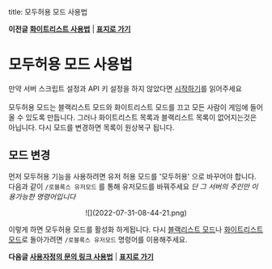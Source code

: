 title: 모두허용 모드 사용법

**이전글 [화이트리스트 사용법](/mina/rblxConnect/whitelist)** | **[표지로 가기](/mina/rblxConnect)**

# 모두허용 모드 사용법

만약 서버 스크립트 설정과 API 키 설정을 하지 않았다면 [시작하기](/mina/rblxConnect/gettingstarted)를 읽어주세요<br>
<br>
모두허용 모드는 블랙리스트 모드와 화이트리스트 모드를 끄고 모든 사람이 게임에 들어 올 수 있도록 만듭니다. 그러나 화이트리스트 목록과 블랙리스트 목록이 없어지는것은 아닙니다. 다시 모드를 변경하면 목록이 원상복구 됩니다.

## 모드 변경
먼저 모두허용 기능을 사용하려면 유저 허용 모드를 '모두허용' 으로 바꾸어야 합니다.
다음과 같이 `/로블록스 유저모드` 를 통해 유저모드를 바꿔주세요
*단 그 서버의 주인만 이용가능한 명령어입니다*<br>
<div align=center markdown>![](2022-07-31-08-44-21.png)</div>

이렇게 하면 모두허용 모드를 활성화 하게됩니다. 다시 [블랙리스트 모드](/mina/rblxConnect/blacklist)나 [화이트리스트 모드](/mina/rblxConnect/whitelist)로 돌아가려면 `/로블록스 유저모드` 명령어를 이용해주세요.

**다음글 [사용자정의 문의 링크 사용법](/mina/rblxConnect/link)** | **[표지로 가기](/mina/rblxConnect)**
